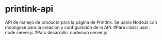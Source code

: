 # printink-api
API de manejo de producto para la página de PrintInk. Se usara NodeJs con moongose para la creación y configuración de la API. 
#Para iniciar usar : 
 node server.js
#Para desarrollo: 
 nodemon server.js
 
